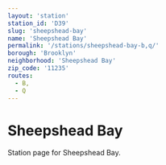 ```yaml
---
layout: 'station'
station_id: 'D39'
slug: 'sheepshead-bay'
name: 'Sheepshead Bay'
permalink: '/stations/sheepshead-bay-b,q/'
borough: 'Brooklyn'
neighborhood: 'Sheepshead Bay'
zip_code: '11235'
routes:
  - B,
  - Q
---
```

# Sheepshead Bay

Station page for Sheepshead Bay.

